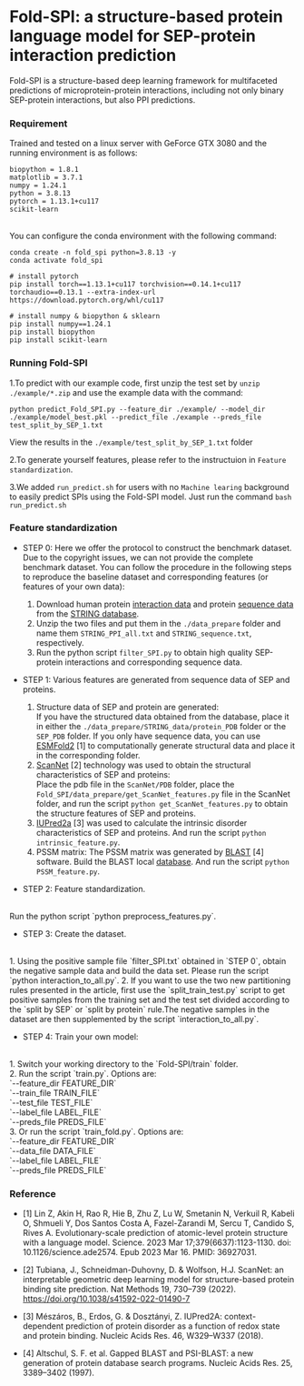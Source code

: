 # Fold-SPI: a structure-based protein language model for SEP-protein interaction prediction

Fold-SPI is a structure-based deep learning framework for multifaceted predictions of microprotein-protein interactions, including not only binary SEP-protein interactions, but also PPI predictions.

### Requirement
Trained and tested on a linux server with GeForce GTX 3080 and the running environment is as follows:<br />
```shell
biopython = 1.8.1
matplotlib = 3.7.1
numpy = 1.24.1
python = 3.8.13
pytorch = 1.13.1+cu117
scikit-learn
```
<br />
You can configure the conda environment with the following command:<br />

```shell
conda create -n fold_spi python=3.8.13 -y
conda activate fold_spi

# install pytorch
pip install torch==1.13.1+cu117 torchvision==0.14.1+cu117 torchaudio==0.13.1 --extra-index-url https://download.pytorch.org/whl/cu117

# install numpy & biopython & sklearn
pip install numpy==1.24.1
pip install biopython
pip install scikit-learn
```

### Running Fold-SPI

1.To predict with our example code, first unzip the test set by `unzip ./example/*.zip` and use the example data with the command:

```shell
python predict_Fold_SPI.py --feature_dir ./example/ --model_dir ./example/model_best.pkl --predict_file ./example --preds_file test_split_by_SEP_1.txt
```
View the results in the `./example/test_split_by_SEP_1.txt` folder<br />

2.To generate yourself features, please refer to the instructuion in `Feature standardization`.<br />

3.We added `run_predict.sh` for users with no `Machine learing` background to easily predict SPIs using the Fold-SPI model. Just run the command `bash run_predict.sh`

### Feature standardization

- STEP 0: Here we offer the protocol to construct the benchmark dataset.  Due to the copyright issues, we can not provide the complete benchmark dataset. You can follow the procedure in the following steps to reproduce the baseline dataset and corresponding features (or features of your own data):<br />
  1. Download human protein [interaction data](https://stringdb-downloads.org/download/protein.physical.links.detailed.v11.5/9606.protein.physical.links.detailed.v11.5.txt.gz) and protein [sequence data](https://stringdb-downloads.org/download/protein.sequences.v11.5/9606.protein.sequences.v11.5.fa.gz) from the [STRING database](https://version-11-5.string-db.org/cgi/download?sessionId=bza7bKrnOz1i&species_text=Homo+sapiens). <br />
  2. Unzip the two files and put them in the `./data_prepare` folder and name them `STRING_PPI_all.txt` and `STRING_sequence.txt`, respectively.<br />
  3. Run the python script `filter_SPI.py` to obtain high quality SEP-protein interactions and corresponding sequence data.


- STEP 1: Various features are generated from sequence data of SEP and proteins. <br />
  1. Structure data of SEP and protein are generated: <br />
  If you have the structured data obtained from the database, place it in either the `./data_prepare/STRING_data/protein_PDB` folder or the `SEP_PDB` folder. If you only have sequence data, you can use [ESMFold2](https://github.com/facebookresearch/esm) [1] to computationally generate structural data and place it in the corresponding folder.
  2. [ScanNet](https://github.com/jertubiana/ScanNet) [2] technology was used to obtain the structural characteristics of SEP and proteins: <br />
  Place the pdb file in the `ScanNet/PDB` folder, place the `Fold_SPI/data_prepare/get_ScanNet_features.py` file in the ScanNet folder, and run the script `python get_ScanNet_features.py`  to obtain the structure features of SEP and proteins.
  3. [IUPred2a](https://iupred2a.elte.hu/) [3] was used to calculate the intrinsic disorder characteristics of SEP and proteins. And run the script `python intrinsic_feature.py`.<br />
  4. PSSM matrix: The PSSM matrix was generated by [BLAST](https://ftp.ncbi.nlm.nih.gov/blast/executables/blast+/LATEST/) [4] software. Build the BLAST local [database](https://ftp.ncbi.nlm.nih.gov/blast/db/swissprot.tar.gz). And run the script `python PSSM_feature.py`.


- STEP 2: Feature standardization.
<br />
  Run the python script `python preprocess_features.py`.


- STEP 3: Create the dataset.
<br />
  1. Using the positive sample file `filter_SPI.txt` obtained in `STEP 0`, obtain the negative sample data and build the data set. Please run the script `python interaction_to_all.py`.
  2. If you want to use the two new partitioning rules presented in the article, first use the `split_train_test.py` script to get positive samples from the training set and the test set divided according to the `split by SEP` or `split by protein` rule.The negative samples in the dataset are then supplemented by the script `interaction_to_all.py`.


- STEP 4: Train your own model:
<br />
  1. Switch your working directory to the `Fold-SPI/train` folder. <br />
  2. Run the script `train.py`. Options are:<br />
  `--feature_dir FEATURE_DIR`<br />
  `--train_file TRAIN_FILE`<br />
  `--test_file TEST_FILE`<br />
  `--label_file LABEL_FILE`<br />
  `--preds_file PREDS_FILE`<br />
  3. Or run the script `train_fold.py`. Options are:<br />
  `--feature_dir FEATURE_DIR`<br />
  `--data_file DATA_FILE`<br />
  `--label_file LABEL_FILE`<br />
  `--preds_file PREDS_FILE`<br />

     
### Reference

<div id="refer-anchor-1"></div>

- [1] Lin Z, Akin H, Rao R, Hie B, Zhu Z, Lu W, Smetanin N, Verkuil R, Kabeli O, Shmueli Y, Dos Santos Costa A, Fazel-Zarandi M, Sercu T, Candido S, Rives A. Evolutionary-scale prediction of atomic-level protein structure with a language model. Science. 2023 Mar 17;379(6637):1123-1130. doi: 10.1126/science.ade2574. Epub 2023 Mar 16. PMID: 36927031.

<div id="refer-anchor-2"></div>

- [2] Tubiana, J., Schneidman-Duhovny, D. & Wolfson, H.J. ScanNet: an interpretable geometric deep learning model for structure-based protein binding site prediction. Nat Methods 19, 730–739 (2022). https://doi.org/10.1038/s41592-022-01490-7

<div id="refer-anchor-3"></div>

- [3] Mészáros, B., Erdos, G. & Dosztányi, Z. IUPred2A: context-dependent prediction of protein disorder as a function of redox state and protein binding. Nucleic Acids Res. 46, W329–W337 (2018).

<div id="refer-anchor-4"></div>

- [4] Altschul, S. F. et al. Gapped BLAST and PSI-BLAST: a new generation of protein database search programs. Nucleic Acids Res. 25, 3389–3402 (1997).


